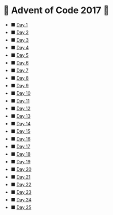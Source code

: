 # :christmas_tree: Advent of Code 2017 :christmas_tree:


* :black_large_square: [Day 1](https://github.com/savio-henrique/advent-of-code/tree/master/2017/Day%201)
* :black_large_square: [Day 2](https://github.com/savio-henrique/advent-of-code/tree/master/2017/Day%202)
* :black_large_square: [Day 3](https://github.com/savio-henrique/advent-of-code/tree/master/2017/Day%203)
* :black_large_square: [Day 4](https://github.com/savio-henrique/advent-of-code/tree/master/2017/Day%204)
* :black_large_square: [Day 5](https://github.com/savio-henrique/advent-of-code/tree/master/2017/Day%205)
* :black_large_square: [Day 6](https://github.com/savio-henrique/advent-of-code/tree/master/2017/Day%206)
* :black_large_square: [Day 7](https://github.com/savio-henrique/advent-of-code/tree/master/2017/Day%207)
* :black_large_square: [Day 8](https://github.com/savio-henrique/advent-of-code/tree/master/2017/Day%208)
* :black_large_square: [Day 9](https://github.com/savio-henrique/advent-of-code/tree/master/2017/Day%209)
* :black_large_square: [Day 10](https://github.com/savio-henrique/advent-of-code/tree/master/2017/Day%2010)
* :black_large_square: [Day 11](https://github.com/savio-henrique/advent-of-code/tree/master/2017/Day%2011)
* :black_large_square: [Day 12](https://github.com/savio-henrique/advent-of-code/tree/master/2017/Day%2012)
* :black_large_square: [Day 13](https://github.com/savio-henrique/advent-of-code/tree/master/2017/Day%2013)
* :black_large_square: [Day 14](https://github.com/savio-henrique/advent-of-code/tree/master/2017/Day%2014)
* :black_large_square: [Day 15](https://github.com/savio-henrique/advent-of-code/tree/master/2017/Day%2015)
* :black_large_square: [Day 16](https://github.com/savio-henrique/advent-of-code/tree/master/2017/Day%2016)
* :black_large_square: [Day 17](https://github.com/savio-henrique/advent-of-code/tree/master/2017/Day%2017)
* :black_large_square: [Day 18](https://github.com/savio-henrique/advent-of-code/tree/master/2017/Day%2018)
* :black_large_square: [Day 19](https://github.com/savio-henrique/advent-of-code/tree/master/2017/Day%2019)
* :black_large_square: [Day 20](https://github.com/savio-henrique/advent-of-code/tree/master/2017/Day%2020)
* :black_large_square: [Day 21](https://github.com/savio-henrique/advent-of-code/tree/master/2017/Day%2021)
* :black_large_square: [Day 22](https://github.com/savio-henrique/advent-of-code/tree/master/2017/Day%2022)
* :black_large_square: [Day 23](https://github.com/savio-henrique/advent-of-code/tree/master/2017/Day%2023)
* :black_large_square: [Day 24](https://github.com/savio-henrique/advent-of-code/tree/master/2017/Day%2024)
* :black_large_square: [Day 25](https://github.com/savio-henrique/advent-of-code/tree/master/2017/Day%2025)
